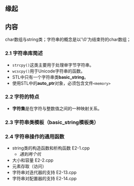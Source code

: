 ##  缘起

##  内容
char数组与string类；字符串的概念是以'\0'为结束符的char数组；
###  2.1 字符串库简述
+ `strcpy()`这类主要用于处理单字节字符串。
+ `wcscpy()`用于Unicode字符串的函数。
+ STL中只有一个字符串类**basic_string**。
+ 使用STL中的**auto_ptr**对象，必须包含文件`<memory>`

###  2.2 字符的特点
+ **字符集**是在字符与整数值之间的一种映射关系。


###  2.3 字符串类模板（basic_string模板类）

###  2.4 字符串操作的通用函数
+ string类的构造函数和析构函数 E2-1.cpp
    + *遇到两个坑*
+ 大小和容量 E2-2.cpp
+ 元素存取（访问）
+ 字符串对迭代器的支持 E2-13.cpp
+ 字符串对配置器的支持 E2-14.cpp